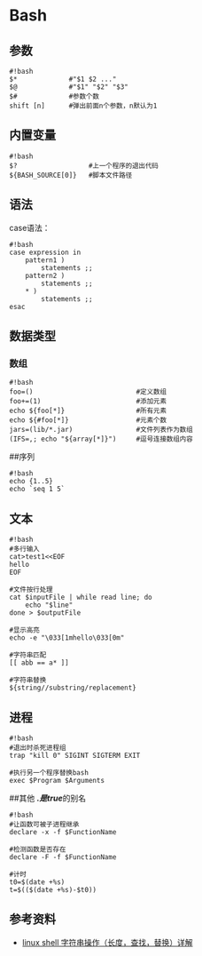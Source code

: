 # Bash

## 参数
```
#!bash
$*             #"$1 $2 ..."  
$@             #"$1" "$2" "$3"  
$#             #参数个数  
shift [n]      #弹出前面n个参数，n默认为1
```

## 内置变量  
```
#!bash
$?                  #上一个程序的退出代码  
${BASH_SOURCE[0]}   #脚本文件路径
```

## 语法
case语法：
```
#!bash
case expression in
    pattern1 )
        statements ;;
    pattern2 )
        statements ;;
    * )
        statements ;;
esac
```

## 数据类型
### 数组
```
#!bash
foo=()                          #定义数组  
foo+=(1)                        #添加元素    
echo ${foo[*]}                  #所有元素    
echo ${#foo[*]}                 #元素个数  
jars=(lib/*.jar)                #文件列表作为数组
(IFS=,; echo "${array[*]}")     #逗号连接数组内容  
```

##序列
```
#!bash
echo {1..5}  
echo `seq 1 5`
```

## 文本
```
#!bash
#多行输入
cat>test1<<EOF
hello
EOF

#文件按行处理
cat $inputFile | while read line; do
    echo "$line"
done > $outputFile

#显示高亮
echo -e "\033[1mhello\033[0m"

#字符串匹配
[[ abb == a* ]]

#字符串替换
${string//substring/replacement}
```

## 进程
```
#!bash
#退出时杀死进程组
trap "kill 0" SIGINT SIGTERM EXIT

#执行另一个程序替换bash
exec $Program $Arguments
```
##其他
***.***是***true***的别名

```
#!bash
#让函数可被子进程继承
declare -x -f $FunctionName

#检测函数是否存在
declare -F -f $FunctionName

#计时
t0=$(date +%s)
t=$(($(date +%s)-$t0))
```

## 参考资料
* [linux shell 字符串操作（长度，查找，替换）详解](http://www.cnblogs.com/chengmo/archive/2010/10/02/1841355.html)